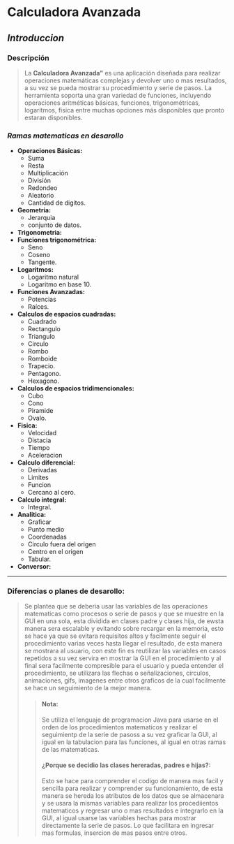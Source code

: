 # **Calculadora Avanzada** 
## _*Introduccion*_
### Descripción
> La **Calculadora Avanzada"** es una aplicación diseñada para realizar operaciones matemáticas complejas y devolver uno o mas resultados, a su vez se pueda mostrar su procedimiento y serie de pasos. La herramienta soporta una gran variedad de funciones, incluyendo operaciones aritméticas básicas, funciones, trigonométricas, logaritmos, fisica entre muchas opciones más disponibles que pronto estaran disponibles.
### *Ramas matematicas en desarollo*
- **Operaciones Básicas:**
    * Suma
    * Resta
    * Multiplicación
    * División
    * Redondeo 
    * Aleatorio 
    * Cantidad de digitos.
- **Geometria:** 
    * Jerarquia 
    * conjunto de datos.
- **Trigonometria:**
- **Funciones trigonométrica:** 
    * Seno 
    * Coseno 
    * Tangente.
- **Logaritmos:** 
    * Logaritmo natural 
    * Logaritmo en base 10.
- **Funciones Avanzadas:** 
    * Potencias 
    * Raíces.
- **Calculos de espacios cuadradas:** 
    * Cuadrado 
    * Rectangulo 
    * Triangulo 
    * Circulo 
    * Rombo 
    * Romboide 
    * Trapecio. 
    * Pentagono. 
    * Hexagono.
- **Calculos de espacios tridimencionales:** 
    * Cubo 
    * Cono 
    * Piramide 
    * Ovalo.
- **Fisica:** 
    * Velocidad 
    * Distacia 
    * Tiempo 
    * Aceleracion
- **Calculo diferencial:** 
    * Derivadas 
    * Limites 
    * Funcion 
    * Cercano al cero.
- **Calculo integral:** 
    * Integral.
- **Analitica:** 
    * Graficar 
    * Punto medio 
    * Coordenadas 
    * Circulo fuera del origen 
    * Centro en el origen 
    * Tabular.
- **Conversor:**  
---
### Diferencias o planes de desarollo:
>Se plantea que se deberia usar las variables de las operaciones matematicas como procesos o serie de pasos y que se muestre en la GUI en una sola, esta dividida en clases padre y clases hija, de ewsta manera sera escalable y evitando sobre recargar en la memoria, esto se hace ya que se evitara requisitos altos y facilmente seguir el procedimiento varias veces hasta llegar el resultado, de esta manera se mostrara al usuario, con este fin es reutilizar las variables en casos repetidos a su vez servira en mostrar la GUI en el procedimiento y al final sera facilmente compresible para el usuario y pueda entender el procedimiento, se utilizara las flechas o señalizaciones, circulos, animaciones, gifs, imagenes entre otros graficos de la cual facilmente se hace un seguimiento de la mejor manera.
>>#### **Nota**:
>>Se utiliza el lenguaje de programacion Java para usarse en el orden de los procedimientos matematicos y realizar el seguimientp de la serie de pasoss a su vez graficar la GUI, al igual en la tabulacion para las funciones, al igual en otras ramas de las matematicas.
>>#### **¿Porque se decidio las clases hereradas, padres e hijas?:**
>>Esto se hace para comprender el codigo de manera mas facil y sencilla para realizar y comprender su funcionamiento, de esta manera se hereda los atributos de los datos que se almacenara y se usara la mismas variables para realizar los procediientos matematicos y regresar uno o mas resultados e integrarlo en la GUI, al igual usarse las variables hechas para mostrar directamente la serie de pasos. Lo que facilitara en ingresar mas formulas, insercion de mas pasos entre otros.